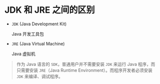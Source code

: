 # JDK 和 JRE 之间的区别

* `JDK` (Java Development Kit)

    Java 开发工具包

* `JRE` (Java Virtual Machine)

    Java 虚拟机

> 作为 Java 语言的 `SDK`，普通用户并不需要安装 `JDK` 来运行 Java 程序，而只需要安装 `JRE`（Java Runtime Environment）。而程序开发者必须安装 `JDK` 来编译、调试程序。
